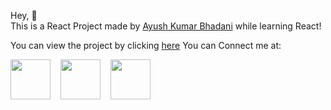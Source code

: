 Hey, 👋
<br> This is a React Project made by <a href="https://www.github.com/ayushkumarbhadani">Ayush Kumar Bhadani</a> while learning React!

You can view the project by clicking <a href="https://cardinreact-akb.netlify.app/" target="_blank">here</a>
You can Connect me at:

<div style="display: flex; gap: 1rem;">
<a href="http://www.instagram.com" target="_blank">
<img src="https://www.instagram.com/static/images/ico/favicon-192.png/68d99ba29cc8.png" height="64px"/>
</a>

<a href="https://www.twitter.com/ayushkumarakb">
    <img src="https://abs.twimg.com/responsive-web/client-web/icon-ios.b1fc7275.png" height="64px"/>
</a>

<a href="https://www.github.com/ayushkumarbhadani">
    <img src="https://github.githubassets.com/favicons/favicon.svg" height="64px"/>
</a>
</div>
